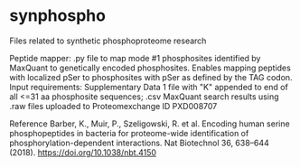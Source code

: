 # synphospho
Files related to synthetic phosphoproteome research

Peptide mapper: .py file to map mode #1 phosphosites identified by MaxQuant to genetically encoded phosphosites. Enables mapping peptides with localized pSer to phosphosites with pSer as defined by the TAG codon. Input requirements: Supplementary Data 1 file with "K" appended to end of all <=31 aa phosphosite sequences; .csv MaxQuant search results using .raw files uploaded to Proteomexchange ID PXD008707

Reference
Barber, K., Muir, P., Szeligowski, R. et al. Encoding human serine phosphopeptides in bacteria for proteome-wide identification of phosphorylation-dependent interactions. Nat Biotechnol 36, 638–644 (2018). https://doi.org/10.1038/nbt.4150
